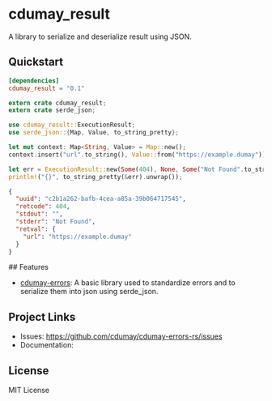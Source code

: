 # cdumay_result

A library to serialize and deserialize result using JSON.

## Quickstart

```toml
[dependencies]
cdumay_result = "0.1"
```

```rust
extern crate cdumay_result;
extern crate serde_json;

use cdumay_result::ExecutionResult;
use serde_json::{Map, Value, to_string_pretty};

let mut context: Map<String, Value> = Map::new();
context.insert("url".to_string(), Value::from("https://example.dumay"));

let err = ExecutionResult::new(Some(404), None, Some("Not Found".to_string()), Some(context), None);
println!("{}", to_string_pretty(&err).unwrap());
```

```json
{
  "uuid": "c2b1a262-bafb-4cea-a85a-39b064717545",
  "retcode": 404,
  "stdout": "",
  "stderr": "Not Found",
  "retval": {
    "url": "https://example.dumay"
  }
}
```

## Features

- [cdumay-errors](https://github.com/cdumay/cdumay-errors-rs): A basic library used to standardize errors and to serialize them into json using serde_json.

## Project Links

- Issues: https://github.com/cdumay/cdumay-errors-rs/issues
- Documentation: 

## License

MIT License